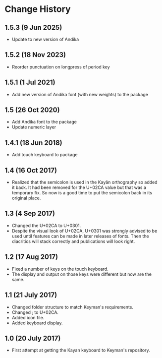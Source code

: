 ﻿Change History
=======================

1.5.3 (9 Jun 2025)
-------------------
* Update to new version of Andika

1.5.2 (18 Nov 2023)
-------------------
* Reorder punctuation on longpress of period key

1.5.1 (1 Jul 2021)
--------------------
* Add new version of Andika font (with new weights) to the package 

1.5 (26 Oct 2020)
--------------------
* Add Andika font to the package 
* Update numeric layer 

1.4.1 (18 Jun 2018)
-------------------
* Add touch keyboard to package

1.4 (16 Oct 2017)
-----------------
* Realized that the semicolon is used in the Kayǎn orthography so added it back. It had been removed for the U+02CA value but that was a temporary fix. So now is a good time to put the semicolon back in its original place.

1.3 (4 Sep 2017)
----------------
* Changed the U+02CA to U+0301.
* Despite the visual look of U+02CA, U+0301 was strongly advised to be used until features can be made in later releases of fonts. Then the diacritics will stack correctly and publications will look right.

1.2 (17 Aug 2017)
-----------------
* Fixed a number of keys on the touch keyboard. 
* The display and output on those keys were different but now are the same.

1.1 (21 July 2017)
------------------
* Changed folder structure to match Keyman's requirements.
* Changed ; to U+02CA.
* Added icon file.
* Added keyboard display.

1.0 (20 July 2017)
------------------
* First attempt at getting the Kayan keyboard to Keyman's repository.